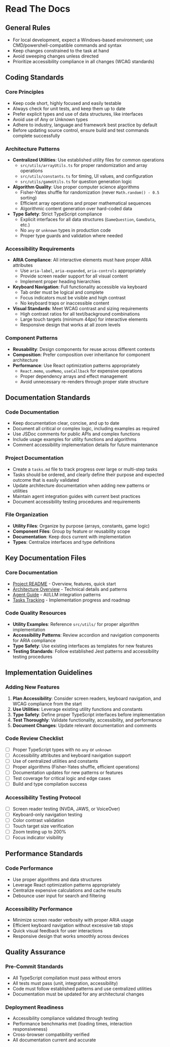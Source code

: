 # Read The Docs

## General Rules
- For local development, expect a Windows-based environment; use CMD/powershell-compatible commands and syntax
- Keep changes constrained to the task at hand
- Avoid sweeping changes unless directed
- Prioritize accessibility compliance in all changes (WCAG standards)

## Coding Standards

### **Core Principles**
- Keep code short, highly focused and easily testable
- Always check for unit tests, and keep them up to date
- Prefer explicit types and use of data structures, like interfaces
- Avoid use of Any or Unknown types
- Adhere to industry, language and framework best practice by default
- Before updating source control, ensure build and test commands complete successfully

### **Architecture Patterns**
- **Centralized Utilities**: Use established utility files for common operations
  - `src/utils/arrayUtils.ts` for proper randomization and array operations
  - `src/utils/constants.ts` for timing, UI values, and configuration
  - `src/utils/gameUtils.ts` for question generation logic
- **Algorithm Quality**: Use proper computer science algorithms
  - Fisher-Yates shuffle for randomization (never `Math.random() - 0.5` sorting)
  - Efficient array operations and proper mathematical sequences
  - Algorithmic content generation over hard-coded data
- **Type Safety**: Strict TypeScript compliance
  - Explicit interfaces for all data structures (`GameQuestion`, `GameData`, etc.)
  - No `any` or `unknown` types in production code
  - Proper type guards and validation where needed

### **Accessibility Requirements**
- **ARIA Compliance**: All interactive elements must have proper ARIA attributes
  - Use `aria-label`, `aria-expanded`, `aria-controls` appropriately
  - Provide screen reader support for all visual content
  - Implement proper heading hierarchies
- **Keyboard Navigation**: Full functionality accessible via keyboard
  - Tab order must be logical and complete
  - Focus indicators must be visible and high contrast
  - No keyboard traps or inaccessible content
- **Visual Standards**: Meet WCAG contrast and sizing requirements
  - High contrast ratios for all text/background combinations
  - Large touch targets (minimum 44px) for interactive elements
  - Responsive design that works at all zoom levels

### **Component Patterns**
- **Reusability**: Design components for reuse across different contexts
- **Composition**: Prefer composition over inheritance for component architecture
- **Performance**: Use React optimization patterns appropriately
  - `React.memo`, `useMemo`, `useCallback` for expensive operations
  - Proper dependency arrays and effect management
  - Avoid unnecessary re-renders through proper state structure

## Documentation Standards

### **Code Documentation**
- Keep documentation clear, concise, and up to date
- Document all critical or complex logic, including examples as required
- Use JSDoc comments for public APIs and complex functions
- Include usage examples for utility functions and algorithms
- Comment accessibility implementation details for future maintenance

### **Project Documentation**
- Create a `tasks.md` file to track progress over large or multi-step tasks
- Tasks should be ordered, and clearly define their purpose and expected outcome that is easily validated
- Update architecture documentation when adding new patterns or utilities
- Maintain agent integration guides with current best practices
- Document accessibility testing procedures and requirements

### **File Organization**
- **Utility Files**: Organize by purpose (arrays, constants, game logic)
- **Component Files**: Group by feature or reusability scope
- **Documentation**: Keep docs current with implementation
- **Types**: Centralize interfaces and type definitions

## Key Documentation Files

### **Core Documentation**
- [Project README](../README.md) - Overview, features, quick start
- [Architecture Overview](./architecture.md) - Technical details and patterns
- [Agent Guide](./agents.md) - AI/LLM integration patterns
- [Tasks Tracking](../tasks.md) - Implementation progress and roadmap

### **Code Quality Resources**
- **Utility Examples**: Reference `src/utils/` for proper algorithm implementation
- **Accessibility Patterns**: Review accordion and navigation components for ARIA compliance
- **Type Safety**: Use existing interfaces as templates for new features
- **Testing Standards**: Follow established Jest patterns and accessibility testing procedures

## Implementation Guidelines

### **Adding New Features**
1. **Plan Accessibility**: Consider screen readers, keyboard navigation, and WCAG compliance from the start
2. **Use Utilities**: Leverage existing utility functions and constants
3. **Type Safety**: Define proper TypeScript interfaces before implementation
4. **Test Thoroughly**: Validate functionality, accessibility, and performance
5. **Document Changes**: Update relevant documentation and comments

### **Code Review Checklist**
- [ ] Proper TypeScript types with no `any` or `unknown`
- [ ] Accessibility attributes and keyboard navigation support
- [ ] Use of centralized utilities and constants
- [ ] Proper algorithms (Fisher-Yates shuffle, efficient operations)
- [ ] Documentation updates for new patterns or features
- [ ] Test coverage for critical logic and edge cases
- [ ] Build and type compilation success

### **Accessibility Testing Protocol**
- [ ] Screen reader testing (NVDA, JAWS, or VoiceOver)
- [ ] Keyboard-only navigation testing
- [ ] Color contrast validation
- [ ] Touch target size verification
- [ ] Zoom testing up to 200%
- [ ] Focus indicator visibility

## Performance Standards

### **Code Performance**
- Use proper algorithms and data structures
- Leverage React optimization patterns appropriately
- Centralize expensive calculations and cache results
- Debounce user input for search and filtering

### **Accessibility Performance**
- Minimize screen reader verbosity with proper ARIA usage
- Efficient keyboard navigation without excessive tab stops
- Quick visual feedback for user interactions
- Responsive design that works smoothly across devices

## Quality Assurance

### **Pre-Commit Standards**
- All TypeScript compilation must pass without errors
- All tests must pass (unit, integration, accessibility)
- Code must follow established patterns and use centralized utilities
- Documentation must be updated for any architectural changes

### **Deployment Readiness**
- Accessibility compliance validated through testing
- Performance benchmarks met (loading times, interaction responsiveness)
- Cross-browser compatibility verified
- All documentation current and accurate